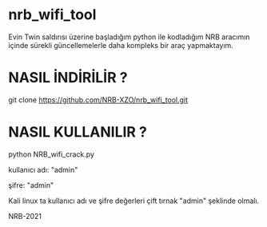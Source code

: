 # nrb_wifi_tool
Evin Twin saldırısı üzerine başladığım python ile kodladığım NRB aracımın içinde sürekli güncellemelerle daha kompleks bir
araç yapmaktayım.

# NASIL İNDİRİLİR ?


git clone https://github.com/NRB-XZO/nrb_wifi_tool.git


# NASIL KULLANILIR ?


python NRB_wifi_crack.py


kullanıcı adı: "admin"


şifre: "admin"

Kali linux ta kullanıcı adı ve şifre değerleri çift tırnak "admin" şeklinde olmalı.

NRB-2021
